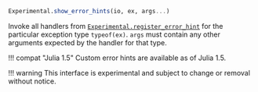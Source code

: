 ```julia
Experimental.show_error_hints(io, ex, args...)
```

Invoke all handlers from [`Experimental.register_error_hint`](@ref) for the particular exception type `typeof(ex)`. `args` must contain any other arguments expected by the handler for that type.

!!! compat "Julia 1.5"
    Custom error hints are available as of Julia 1.5.


!!! warning
    This interface is experimental and subject to change or removal without notice.

